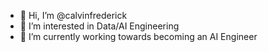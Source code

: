 - 👋 Hi, I’m @calvinfrederick
- 👀 I’m interested in Data/AI Engineering
- 🌱 I’m currently working towards becoming an AI Engineer

<!---
calvinfrederick/calvinfrederick is a ✨ special ✨ repository because its `README.md` (this file) appears on your GitHub profile.
You can click the Preview link to take a look at your changes.
--->
